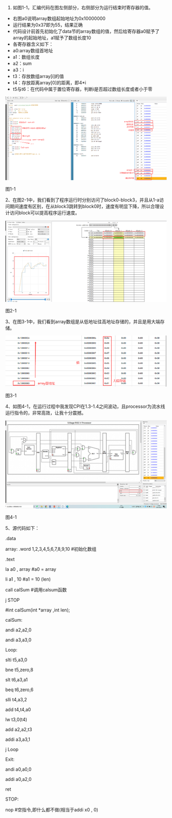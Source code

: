 1.  如图1-1，汇编代码在图左侧部分，右侧部分为运行结束时寄存器的值。
-   右图a0说明array数组起始地址为0x10000000
-   运行结果为0x37即为55，结果正确
-   代码设计前首先初始化了data节的array数组的值，然后给寄存器a0赋予了array的起始地址，a1赋予了数组长度10
-   各寄存器含义如下：
-   a0:array数组首地址
-   a1：数组长度
-   a2：sum
-   a3：i
-   t3：存放数组array[i]的值
-   t4：存放距离array[0]的距离，即4\*i
-   t5与t6：在代码中属于置位寄存器，判断i是否超过数组长度或者小于零

![](media/1918e4a45b74ccf18a74660bfd8e8b9d.png)

图1-1

2、在图2-1中，我们看到了程序运行时分别访问了block0-block3，并且从1-a访问期间速度有区别，在从block3跳转到block0时，速度有明显下降，所以合理设计访问block可以提高程序运行速度。

![](media/9d3e4a058ed6817854d0613410c3443c.png)

图2-1

3、在图3-1中，我们看到array数组是从低地址往高地址存储的，并且是用大端存储。

![](media/1907fc6ceb73ecfb44a970e4ced8956a.png)

图3-1

4、如图4-1，在运行过程中我发现CPI在1.3-1.4之间波动，且processor为流水线运行指令的，非常高效，让我十分震撼。

![](media/ad039b5a6d16fdc6535e23e5be42288a.png)

图4-1

5、源代码如下：

.data

array: .word 1,2,3,4,5,6,7,8,9,10 \#初始化数组

.text

la a0 , array \#a0 = array

li a1 , 10 \#a1 = 10 (len)

call calSum \#调用calsum函数

j STOP

\#int calSum(int \*array ,int len);

calSum:

andi a2,a2,0

andi a3,a3,0

Loop:

slti t5,a3,0

bne t5,zero,8

slt t6,a3,a1

beq t6,zero,6

slli t4,a3,2

add t4,t4,a0

lw t3,0(t4)

add a2,a2,t3

addi a3,a3,1

j Loop

Exit:

andi a0,a0,0

addi a0,a2,0

ret

STOP:

nop \#空指令,即什么都不做(相当于addi x0 , 0)

